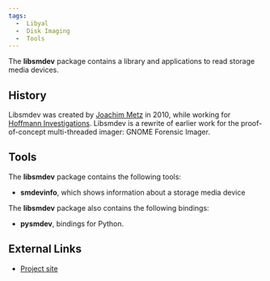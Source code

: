 ```yaml
---
tags:
  -  Libyal
  -  Disk Imaging
  -  Tools
---
```

The **libsmdev** package contains a library and applications to read
storage media devices.

## History

Libsmdev was created by [Joachim Metz](joachim_metz.md) in 2010,
while working for [Hoffmann Investigations](http://en.hoffmannbv.nl/).
Libsmdev is a rewrite of earlier work for the proof-of-concept
multi-threaded imager: GNOME Forensic Imager.

## Tools

The **libsmdev** package contains the following tools:

- **smdevinfo**, which shows information about a storage media device

The **libsmdev** package also contains the following bindings:

- **pysmdev**, bindings for Python.

## External Links

- [Project site](https://github.com/libyal/libsmdev/)

